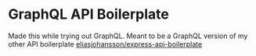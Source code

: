 # GraphQL API Boilerplate
Made this while trying out GraphQL. Meant to be a GraphQL version of my other API boilerplate  [eliasjohansson/express-api-boilerplate](https://github.com/eliasjohansson/express-api-boilerplate)